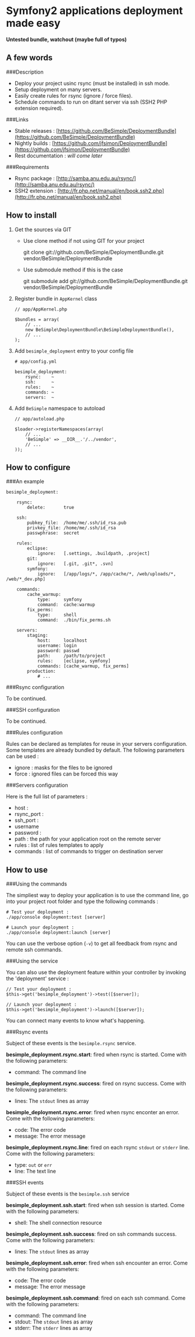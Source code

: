 Symfony2 applications deployment made easy
==========================================


**Untested bundle, watchout (maybe full of typos)**


A few words
-----------


###Description

-  Deploy your project usinc rsync (must be installed) in ssh mode.
-  Setup deployment on many servers.
-  Easily create rules for rsync (ignore / force files).
-  Schedule commands to run on ditant server via ssh (SSH2 PHP extension required).


###Links

-  Stable releases : [https://github.com/BeSimple/DeploymentBundle](https://github.com/BeSimple/DeploymentBundle)
-  Nightly builds : [https://github.com/jfsimon/DeploymentBundle](https://github.com/jfsimon/DeploymentBundle)
-  Rest documentation : *will come later*


###Requirements

-  Rsync package : [http://samba.anu.edu.au/rsync/](http://samba.anu.edu.au/rsync/)
-  SSH2 extension : [http://fr.php.net/manual/en/book.ssh2.php](http://fr.php.net/manual/en/book.ssh2.php)


How to install
--------------


1.  Get the sources via GIT

    - Use clone method if not using GIT for your project

        git clone git://github.com/BeSimple/DeploymentBundle.git vendor/BeSimple/DeploymentBundle
        
    - Use submodule method if this is the case
    
        git submodule add git://github.com/BeSimple/DeploymentBundle.git vendor/BeSimple/DeploymentBundle


2.  Register bundle in `AppKernel` class

        // app/AppKernel.php
        
        $bundles = array(
            // ...
            new BeSimple\DeploymentBundle\BeSimpleDeploymentBundle(),
            // ...
        );
        

3.  Add `besimple_deployment` entry to your config file

        # app/config.yml
        
        besimple_deployment:
            rsync:    ~
            ssh:      ~
            rules:    ~
            commands: ~
            servers:  ~


4.  Add `BeSimple` namespace to autoload
    
        // app/autoload.php
        
        $loader->registerNamespaces(array(
            // ...
            'BeSimple' => __DIR__.'/../vendor',
            // ...
        ));
    

How to configure
----------------


###An example

    besimple_deployment:
    
        rsync:
            delete:       true
            
        ssh:
            pubkey_file:  /home/me/.ssh/id_rsa.pub
            privkey_file: /home/me/.ssh/id_rsa
            passwphrase:  secret
    
        rules:
            eclipse:
                ignore:   [.settings, .buildpath, .project]
            git:
                ignore:   [.git, .git*, .svn]
            symfony:
                ignore:   [/app/logs/*, /app/cache/*, /web/uploads/*, /web/*_dev.php]
                
        commands:
            cache_warmup:
                type:     symfony
                command:  cache:warmup
            fix_perms:
                type:     shell
                command:  ./bin/fix_perms.sh

        servers:
            staging:
                host:     localhost
                username: login
                password: passwd
                path:     /path/to/project
                rules:    [eclipse, symfony]
                commands: [cache_warmup, fix_perms]
            production:
                # ...
            

###Rsync configuration

To be continued.


###SSH configuration

To be continued.


###Rules configuration

Rules can be declared as templates for reuse in your servers configuration.
Some templates are already bundled by default. The following parameters can be used :

-  ignore : masks for the files to be ignored
-  force : ignored files can be forced this way


###Servers configuration

Here is the full list of parameters :

-  host : 
-  rsync_port :
-  ssh_port :
-  username
-  password : 
-  path : the path for your application root on the remote server
-  rules : list of rules templates to apply
-  commands : list of commands to trigger on destination server


How to use
----------


###Using the commands

The simpliest way to deploy your application is to use the command line,
go into your project root folder and type the following commands :

    # Test your deployment :
    ./app/console deployment:test [server]
    
    # Launch your deployment :
    ./app/console deployment:launch [server]
    
You can use the verbose option (`-v`) to get all feedback from rsync and
remote ssh commands.
    
    
###Using the service

You can also use the deployment feature within your controller
by invoking the 'deployment' service :

    // Test your deployment :
    $this->get('besimple_deployment')->test([$server]);
    
    // Launch your deployment :
    $this->get('besimple_deployment')->launch([$server]);
    
You can connect many events to know what's happening.
    

###Rsync events

Subject of these events is the `besimple.rsync` service.


**besimple_deployment.rsync.start**: fired when rsync is started. Come with the following parameters:

-  command: The command line


**besimple_deployment.rsync.success**: fired on rsync success. Come with the following parameters:

-  lines: The `stdout` lines as array


**besimple_deployment.rsync.error**: fired when rsync enconter an error. Come with the following parameters:

-  code: The error code
-  message: The error message


**besimple_deployment.rsync.line**: fired on each rsync `stdout` or `stderr` line. Come with the following parameters:

-  type: `out` or `err`
-  line: The text line


###SSH events

Subject of these events is the `besimple.ssh` service


**besimple_deployment.ssh.start**: fired when ssh session is started. Come with the following parameters:

-  shell: The shell connection resource


**besimple_deployment.ssh.success**: fired on ssh commands success. Come with the following parameters:

-  lines: The `stdout` lines as array


**besimple_deployment.ssh.error**: fired when ssh encounter an error. Come with the following parameters:

-  code: The error code
-  message: The error message


**besimple_deployment.ssh.command**: fired on each ssh command. Come with the following parameters:

-  command: The command line
-  stdout: The `stdout` lines as array
-  stderr: The `stderr` lines as array
